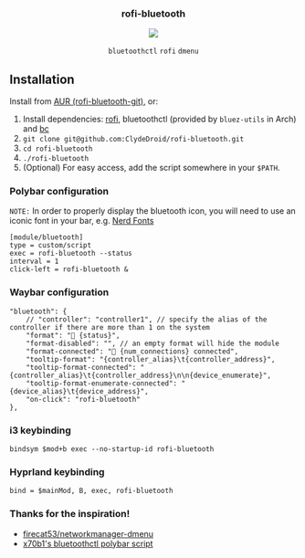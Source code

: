 <div align="center">
<h3>rofi-bluetooth</h3>
<img src="https://github.com/ClydeDroid/rofi-bluetooth/raw/master/.meta/menu.gif">

`bluetoothctl` `rofi` `dmenu`

</div>

## Installation

Install from [AUR (rofi-bluetooth-git)](https://aur.archlinux.org/packages/rofi-bluetooth-git/), or:

1. Install dependencies: [rofi](https://github.com/davatorium/rofi), bluetoothctl (provided by `bluez-utils` in Arch) and [bc](https://archlinux.org/packages/extra/x86_64/bc/)
1. `git clone git@github.com:ClydeDroid/rofi-bluetooth.git`
1. `cd rofi-bluetooth`
1. `./rofi-bluetooth`
1. (Optional) For easy access, add the script somewhere in your `$PATH`.

### Polybar configuration

`NOTE:` In order to properly display the bluetooth icon, you will need to use an iconic font in your bar, e.g. [Nerd Fonts](https://github.com/ryanoasis/nerd-fonts)

```
[module/bluetooth]
type = custom/script
exec = rofi-bluetooth --status
interval = 1
click-left = rofi-bluetooth &
```

### Waybar configuration

```
"bluetooth": {
	// "controller": "controller1", // specify the alias of the controller if there are more than 1 on the system
	"format": " {status}",
	"format-disabled": "", // an empty format will hide the module
	"format-connected": " {num_connections} connected",
	"tooltip-format": "{controller_alias}\t{controller_address}",
	"tooltip-format-connected": "{controller_alias}\t{controller_address}\n\n{device_enumerate}",
	"tooltip-format-enumerate-connected": "{device_alias}\t{device_address}",
	"on-click": "rofi-bluetooth"
},
```

### i3 keybinding

```
bindsym $mod+b exec --no-startup-id rofi-bluetooth
```

### Hyprland keybinding

```
bind = $mainMod, B, exec, rofi-bluetooth
```

### Thanks for the inspiration!

- [firecat53/networkmanager-dmenu](https://github.com/firecat53/networkmanager-dmenu)
- [x70b1's bluetoothctl polybar script](https://github.com/polybar/polybar-scripts/tree/master/polybar-scripts/system-bluetooth-bluetoothctl)
